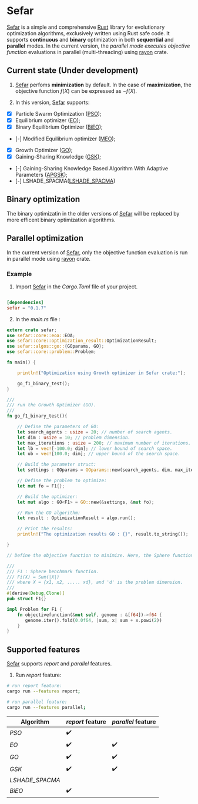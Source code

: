 # Sefar

[Sefar](https://github.com/SaadDAHMANI/sefar) is a simple and comprehensive [Rust](https://github.com/rust-lang/rust) library for evolutionary optimization algorithms, exclusively written using Rust safe code. It supports **continuous** and **binary** optimization in both **sequential** and **parallel** modes. In the current version, the *_parallel mode executes objective function_* evaluations in parallel (multi-threading) using [rayon](https://github.com/rayon-rs/rayon) crate.

## Current state (Under development)

1. [Sefar](https://github.com/SaadDAHMANI/sefar) perfoms **minimization** by default. In the case of **maximization**, the objective function $f(X)$ can be expressed as $-f(X)$.

2. In this version, [Sefar](https://github.com/SaadDAHMANI/sefar) supports:

- [X] Particle Swarm Optimization ([PSO](https://doi.org/10.1109/ICNN.1995.488968));
- [X] Equilibrium optimizer ([EO](https://doi.org/10.1016/j.knosys.2019.105190));
- [X] Binary Equilibrium Optimizer ([BiEO](https://doi.org/10.1016/j.enbuild.2022.112503));
- [-] Modified Equilibrium optimizer ([MEO](https://doi.org/10.1016/j.asoc.2020.106542));
- [X] Growth Optimizer ([GO](https://doi.org/10.1016/j.knosys.2022.110206));
- [X] Gaining-Sharing Knowledge ([GSK](https://doi.org/10.1007/s13042-019-01053-x));
- [-] Gaining-Sharing Knowledge Based Algorithm With Adaptive Parameters ([APGSK](https://doi:10.1109/ACCESS.2021.3076091));
- [-] LSHADE_SPACMA([LSHADE_SPACMA](https://ieeexplore.ieee.org/document/7969307))

## Binary optimization
The binary optimizatin in the older versions of [Sefar](https://github.com/SaadDAHMANI/sefar) will be replaced by more efficent binary optimization algorithms.

## Parallel optimization
In the current version of [Sefar](https://github.com/SaadDAHMANI/sefar), only the objective function evaluation is run in parallel mode using [rayon](https://github.com/rayon-rs/rayon) crate.

### Example
1. Import [Sefar](https://github.com/SaadDAHMANI/sefar) in the *Cargo.Toml* file of your project.

```toml

[dependencies]
sefar = "0.1.7"
```

2. In the *main.rs* file :

```rust
extern crate sefar;
use sefar::core::eoa::EOA;
use sefar::core::optimization_result::OptimizationResult;
use sefar::algos::go::{GOparams, GO};
use sefar::core::problem::Problem;

fn main() {

    println!("Optimization using Growth optimizer in Sefar crate:");

    go_f1_binary_test();
}

///
/// run the Growth Optimizer (GO).
///
fn go_f1_binary_test(){

    // Define the parameters of GO:
    let search_agents : usize = 20; // number of search agents.
    let dim : usize = 10; // problem dimension.
    let max_iterations : usize = 200; // maximum number of iterations.
    let lb = vec![-100.0; dim]; // lower bound of search space.
    let ub = vec![100.0; dim]; // upper bound of the search space.

    // Build the parameter struct:
    let settings : GOparams = GOparams::new(search_agents, dim, max_iterations, &lb, &ub);

    // Define the problem to optimize:
    let mut fo = F1{};

    // Build the optimizer:
    let mut algo : GO<F1> = GO::new(&settings, &mut fo);

    // Run the GO algorithm:
    let result : OptimizationResult = algo.run();

    // Print the results:
    println!("The optimization results GO : {}", result.to_string());

}

// Define the objective function to minimize. Here, the Sphere function is implemented.

///
/// F1 : Sphere benchmark function.
/// Fi(X) = Sum(|X|)
/// where X = {x1, x2, ..... xd}, and 'd' is the problem dimension.
///
#[derive(Debug,Clone)]
pub struct F1{}

impl Problem for F1 {
    fn objectivefunction(&mut self, genome : &[f64])->f64 {
       genome.iter().fold(0.0f64, |sum, x| sum + x.powi(2))
    }
}
```

## Supported features
[Sefar](https://github.com/SaadDAHMANI/sefar) supports *_report_* and *_parallel_* features.

1. Run *_report_* feature:

```bash
# run report feature:
cargo run --features report;

# run parallel feature:
cargo run --features parallel;
```

|Algorithm       | *_report_* feature | *_parallel_* feature |
|----------------|--------------------| ---------------------|
|*PSO*           | :heavy_check_mark: |                      |
|*EO*            | :heavy_check_mark: | :heavy_check_mark:   |
|*GO*            | :heavy_check_mark: | :heavy_check_mark:   |
|*GSK*           | :heavy_check_mark: | :heavy_check_mark:   |
|*LSHADE_SPACMA* |                    |                      |
|*BiEO*          | :heavy_check_mark: |                      |
